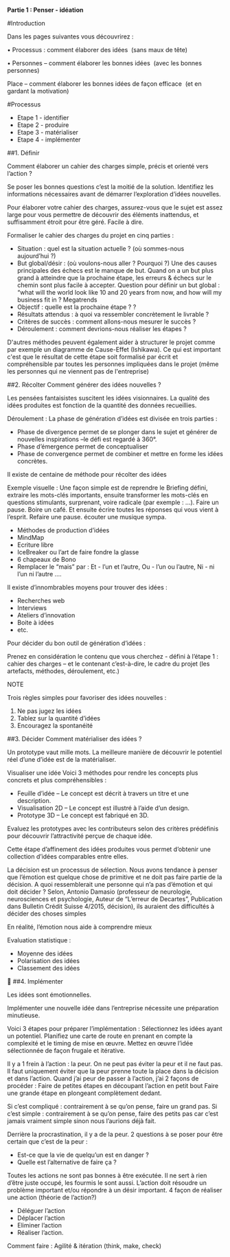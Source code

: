 **Partie 1 : Penser - idéation**

#Introduction 

Dans les pages suivantes vous découvrirez :•	Processus : comment élaborer des idées  (sans maux de tête)•	Personnes – comment élaborer les bonnes idées  (avec les bonnes personnes)Place – comment élaborer les bonnes idées de façon efficace  (et en gardant la motivation) 


#Processus


- Etape 1 - identifier 
- Etape 2 - produire
- Etape 3 - matérialiser
- Etape 4 - implémenter

##1. Définir

Comment élaborer un cahier des charges simple, précis et orienté vers l’action ?

Se poser les bonnes questions c’est la moitié de la solution. Identifiez les informations nécessaires avant de démarrer l’exploration d’idées nouvelles. Pour élaborer votre cahier des charges, assurez-vous que le sujet est assez large pour vous permettre de découvrir des éléments inattendus, et suffisamment étroit pour être géré. Facile à dire.

Formaliser le cahier des charges du projet en cinq parties :

- Situation : quel est la situation actuelle ? (où sommes-nous aujourd’hui ?)
- But global/désir : (où voulons-nous aller ? Pourquoi ?)Une des causes principales des échecs est le manque de but. 
Quand on a un but plus grand à atteindre que la prochaine étape, les erreurs & échecs sur le chemin sont plus facile à accepter. 
Question pour définir un but global : “what will the world look like 10 and 20 years from now, and how will my business fit in ? Megatrends 
- Objectif : quelle est la prochaine étape ?? 
- Résultats attendus : à quoi va ressembler concrètement le livrable ?
- Critères de succès : comment allons-nous mesurer le succès ?
- Déroulement : comment devrions-nous réaliser les étapes ?

D'autres méthodes peuvent également aider à structurer le projet comme par exemple un diagramme de Cause-Effet (Ishikawa). Ce qui est important c'est que le résultat de cette étape soit formalisé par écrit et compréhensible par toutes les personnes impliquées dans le projet (même les personnes qui ne viennent pas de l'entreprise)




##2. Récolter
Comment générer des idées nouvelles ? Les pensées fantaisistes suscitent les idées visionnaires. La qualité des idées produites est fonction de la quantité des données recueillies.  

Déroulement : La phase de génération d’idées est divisée en trois parties :- Phase de divergence permet de se plonger dans le sujet et générer de nouvelles inspirations –le défi est regardé à 360°. - Phase d’émergence permet de conceptualiser- Phase de convergence permet de combiner et mettre en forme les idées concrètes. Il existe de centaine de méthode pour récolter des idées 
Exemple visuelle : Une façon simple est de reprendre le Briefing défini, extraire les mots-clés importants, ensuite transformer les mots-clés en questions stimulants, surprenant, voire radicale (par exemple : …). Faire un pause. Boire un café. Et ensuite écrire toutes les réponses qui vous vient à l’esprit. Refaire une pause. écouter une musique sympa. 


- Méthodes de production d’idées
- MindMap
- Ecriture libre
- IceBreaker ou l’art de faire fondre la glasse
- 6 chapeaux de Bono
- Remplacer le “mais” par : Et - l’un et l’autre, Ou - l’un ou l’autre, Ni - ni l’un ni l’autre
….


Il existe d’innombrables moyens pour trouver des idées :- Recherches web - Interviews - Ateliers d’innovation- Boite à idées- etc.Pour décider du bon outil de génération d’idées : Prenez en considération le contenu que vous cherchez - défini à l’étape 1 : cahier des charges – et le contenant c’est-à-dire, le cadre du projet (les artefacts, méthodes, déroulement, etc.)NOTE 
Trois règles simples pour favoriser des idées nouvelles : 1.	Ne pas jugez les idées 2.	Tablez sur la quantité d’idées3.	Encouragez la spontanéité


##3. Décider 
Comment matérialiser des idées ?Un prototype vaut mille mots. La meilleure manière de découvrir le potentiel réel d’une d’idée est de la matérialiser. Visualiser une idée Voici 3 méthodes pour rendre les concepts plus concrets et plus compréhensibles : 
- Feuille d’idée – Le concept est décrit à travers un titre et une description. - Visualisation 2D – Le concept est illustré à l’aide d’un design. - Prototype 3D – Le concept est fabriqué en 3D. Evaluez les prototypes avec les contributeurs selon des critères prédéfinis pour découvrir l’attractivité perçue de chaque idée.Cette étape d’affinement des idées produites vous permet d’obtenir une collection d’idées comparables entre elles. 
La décision est un processus de sélection. Nous avons tendance à penser que l’émotion est quelque chose de primitive et ne doit pas faire partie de la décision. 
A quoi ressemblerait une personne qui n’a pas d’émotion et qui doit décider ? Selon, Antonio Damasio (professeur de neurologie, neurosciences et psychologie, Auteur de “L’erreur de Decartes”, Publication dans Bulletin Crédit Suisse 4/2015, décision), ils auraient des difficultés à décider des choses simples

En réalité, l’émotion nous aide à comprendre mieux

Evaluation statistique : 

- Moyenne des idées
- Polarisation des idées
- Classement des idées


##4. Implémenter 

Les idées sont émotionnelles. Implémenter une nouvelle idée dans l’entreprise nécessite une préparation minutieuse. 
Voici 3 étapes pour préparer l’implémentation :Sélectionnez les idées ayant un potentiel. Planifiez une carte de route en prenant en compte la complexité et le timing de mise en œuvre. Mettez en œuvre l’idée sélectionnée de façon frugale et itérative. Il y a 1 frein à l’action : la peur. 
On ne peut pas éviter la peur et il ne faut pas. Il faut uniquement éviter que la peur prenne toute la place dans la décision et dans l’action. Quand j’ai peur de passer à l’action, j’ai 2 façons de procéder : 
Faire de petites étapes en découpant l’action en petit bout
Faire une grande étape en plongeant complètement dedant. 

Si c’est compliqué : contrairement à se qu’on pense, faire un grand pas. 
Si c’est simple : contrairement à se qu’on pense, faire des petits pas car c’est jamais vraiment simple sinon nous l’aurions déjà fait.  

Derrière la procrastination, il y a de la peur. 2 questions à se poser pour être certain que c’est de la peur : 

- Est-ce que la vie de quelqu’un est en danger ? 
- Quelle est l’alternative de faire ça ? 

Toutes les actions ne sont pas bonnes à être exécutée. Il ne sert à rien d’être juste occupé, les fourmis le sont aussi. L’action doit résoudre un problème important et/ou répondre à un désir important.
 4 façon de réaliser une action (théorie de l’action?)
 
- Déléguer l’action
- Déplacer l’action
- Eliminer l’action
- Réaliser l’action. 

Comment faire : Agilité & itération (think, make, check)

